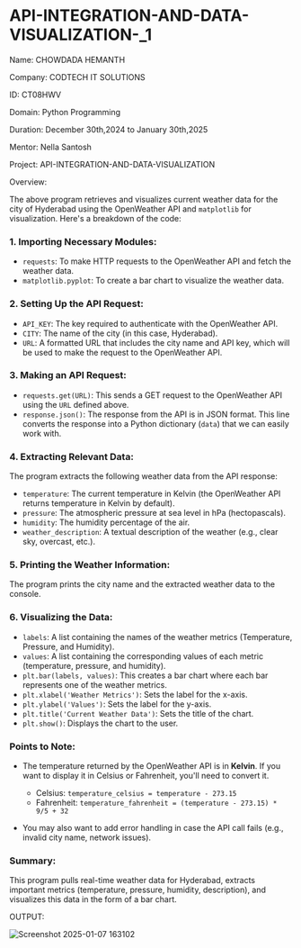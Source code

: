 # API-INTEGRATION-AND-DATA-VISUALIZATION-_1

Name: CHOWDADA HEMANTH

Company: CODTECH IT SOLUTIONS

ID: CT08HWV

Domain: Python Programming

Duration: December 30th,2024 to January 30th,2025

Mentor: Nella Santosh


Project: API-INTEGRATION-AND-DATA-VISUALIZATION

Overview:

The above program retrieves and visualizes current weather data for the city of Hyderabad using the OpenWeather API and `matplotlib` for visualization. Here's a breakdown of the code:

### 1. **Importing Necessary Modules:**
   - `requests`: To make HTTP requests to the OpenWeather API and fetch the weather data.
   - `matplotlib.pyplot`: To create a bar chart to visualize the weather data.

### 2. **Setting Up the API Request:**
   - `API_KEY`: The key required to authenticate with the OpenWeather API.
   - `CITY`: The name of the city (in this case, Hyderabad).
   - `URL`: A formatted URL that includes the city name and API key, which will be used to make the request to the OpenWeather API.

### 3. **Making an API Request:**
   - `requests.get(URL)`: This sends a GET request to the OpenWeather API using the `URL` defined above.
   - `response.json()`: The response from the API is in JSON format. This line converts the response into a Python dictionary (`data`) that we can easily work with.

### 4. **Extracting Relevant Data:**
   The program extracts the following weather data from the API response:
   - `temperature`: The current temperature in Kelvin (the OpenWeather API returns temperature in Kelvin by default).
   - `pressure`: The atmospheric pressure at sea level in hPa (hectopascals).
   - `humidity`: The humidity percentage of the air.
   - `weather_description`: A textual description of the weather (e.g., clear sky, overcast, etc.).

### 5. **Printing the Weather Information:**
   The program prints the city name and the extracted weather data to the console.

### 6. **Visualizing the Data:**
   - `labels`: A list containing the names of the weather metrics (Temperature, Pressure, and Humidity).
   - `values`: A list containing the corresponding values of each metric (temperature, pressure, and humidity).
   - `plt.bar(labels, values)`: This creates a bar chart where each bar represents one of the weather metrics.
   - `plt.xlabel('Weather Metrics')`: Sets the label for the x-axis.
   - `plt.ylabel('Values')`: Sets the label for the y-axis.
   - `plt.title('Current Weather Data')`: Sets the title of the chart.
   - `plt.show()`: Displays the chart to the user.

### Points to Note:
- The temperature returned by the OpenWeather API is in **Kelvin**. If you want to display it in Celsius or Fahrenheit, you'll need to convert it.
   - Celsius: `temperature_celsius = temperature - 273.15`
   - Fahrenheit: `temperature_fahrenheit = (temperature - 273.15) * 9/5 + 32`
  
- You may also want to add error handling in case the API call fails (e.g., invalid city name, network issues).

### Summary:
This program pulls real-time weather data for Hyderabad, extracts important metrics (temperature, pressure, humidity, description), and visualizes this data in the form of a bar chart.

OUTPUT:

![Screenshot 2025-01-07 163102](https://github.com/user-attachments/assets/9610e5cd-c654-4189-b4b9-cb9be2beedf3)
